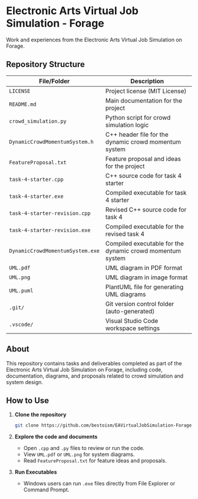 # Electronic Arts Virtual Job Simulation - Forage

Work and experiences from the Electronic Arts Virtual Job Simulation on Forage.

## Repository Structure

| File/Folder                      | Description                                                         |
|----------------------------------|---------------------------------------------------------------------|
| `LICENSE`                        | Project license (MIT License)                                       |
| `README.md`                      | Main documentation for the project                                  |
| `crowd_simulation.py`            | Python script for crowd simulation logic                            |
| `DynamicCrowdMomentumSystem.h`   | C++ header file for the dynamic crowd momentum system               |
| `FeatureProposal.txt`            | Feature proposal and ideas for the project                          |
| `task-4-starter.cpp`             | C++ source code for task 4 starter                                  |
| `task-4-starter.exe`             | Compiled executable for task 4 starter                              |
| `task-4-starter-revision.cpp`    | Revised C++ source code for task 4                                  |
| `task-4-starter-revision.exe`    | Compiled executable for the revised task 4                          |
| `DynamicCrowdMomentumSystem.exe` | Compiled executable for the dynamic crowd momentum system           |
| `UML.pdf`                        | UML diagram in PDF format                                           |
| `UML.png`                        | UML diagram in image format                                         |
| `UML.puml`                       | PlantUML file for generating UML diagrams                           |
| `.git/`                          | Git version control folder (auto-generated)                         |
| `.vscode/`                       | Visual Studio Code workspace settings                               |

## About

This repository contains tasks and deliverables completed as part of the Electronic Arts Virtual Job Simulation on Forage, including code, documentation, diagrams, and proposals related to crowd simulation and system design.

## How to Use

1. **Clone the repository**
   ```sh
   git clone https://github.com/bestoism/EAVirtualJobSimulation-Forage.git
   ```
2. **Explore the code and documents**
   - Open `.cpp` and `.py` files to review or run the code.
   - View `UML.pdf` or `UML.png` for system diagrams.
   - Read `FeatureProposal.txt` for feature ideas and proposals.

3. **Run Executables**
   - Windows users can run `.exe` files directly from File Explorer or Command Prompt.
